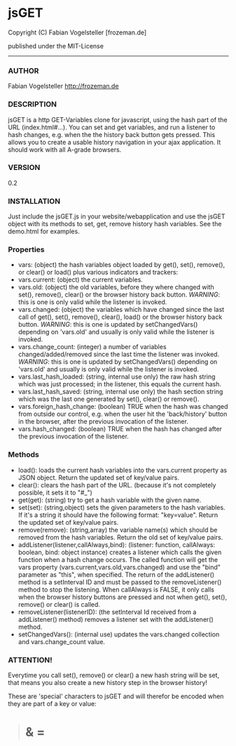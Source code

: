 jsGET
==============================================
Copyright (C) Fabian Vogelsteller [frozeman.de]

published under the MIT-License
_____________________________________________

### AUTHOR
Fabian Vogelsteller <http://frozeman.de>

### DESCRIPTION
jsGET is a http GET-Variables clone for javascript, using the hash part of the URL (index.html#...).
You can set and get variables, and run a listener to hash changes, e.g. when the the history back button gets pressed.
This allows you to create a usable history navigation in your ajax application. It should work with all A-grade browsers.

### VERSION
0.2

### INSTALLATION
Just include the jsGET.js in your website/webapplication and use the jsGET object with its methods to set, get, remove history hash variables.
See the demo.html for examples.

### Properties
- vars:                     (object) the hash variables object loaded by get(), set(), remove(), or clear() or load() plus various indicators and trackers:
- vars.current:             (object) the current variables.
- vars.old:                 (object) the old variables, before they where changed with set(), remove(), clear() or the browser history back button.   *WARNING*: this is one is only valid while the listener is invoked.
- vars.changed:             (object) the variables which have changed since the last call of get(), set(), remove(), clear(), load() or the browser history back button.   *WARNING*: this is one is updated by setChangedVars() depending on 'vars.old' and usually is only valid while the listener is invoked.
- vars.change_count:        (integer) a number of variables changed/added/removed since the last time the listener was invoked.   *WARNING*: this is one is updated by setChangedVars() depending on 'vars.old' and usually is only valid while the listener is invoked.
- vars.last_hash_loaded:    (string, internal use only) the raw hash string which was just processed; in the listener, this equals the current hash.
- vars.last_hash_saved:     (string, internal use only) the hash section string which was the last one generated by set(), clear() or remove().
- vars.foreign_hash_change: (boolean) TRUE when the hash was changed from outside our control, e.g. when the user hit the 'back/history' button in the browser, after the previous invocation of the listener.
- vars.hash_changed:        (boolean) TRUE when the hash has changed after the previous invocation of the listener.

### Methods
- load():                                 loads the current hash variables into the vars.current property as JSON object. Return the updated set of key/value pairs.
- clear():                                clears the hash part of the URL. (because it's not completely possible, it sets it to "#_")
- get(get):                               (string) try to get a hash variable with the given name.
- set(set):                               (string,object) sets the given parameters to the hash variables. If it's a string it should have the following format: "key=value". Return the updated set of key/value pairs.
- remove(remove):                         (string,array) the variable name(s) which should be removed from the hash variables. Return the old set of key/value pairs.
- addListener(listener,callAlways,bind):  (listener: function, callAlways: boolean, bind: object instance) creates a listener which calls the given function when a hash change occurs. The called function will get the vars property (vars.current,vars.old,vars.changed) and use the "bind" parameter as "this", when specified.
  The return of the addListener() method is a setInterval ID and must be passed to the removeListener() method to stop the listening.
  When callAlways is FALSE, it only calls when the browser history buttons are pressed and not when get(), set(), remove() or clear() is called.
- removeListener(listenerID):             (the setInterval Id received from a addListener() method) removes a listener set with the addListener() method.
- setChangedVars():                       (internal use) updates the vars.changed collection and vars.change_count value.

### ATTENTION!
Everytime you call set(), remove() or clear() a new hash string will be set,
that means you also create a new history step in the browser history!

These are 'special' characters to jsGET and will therefor be encoded when they are part of a key or value:

>  # & =

